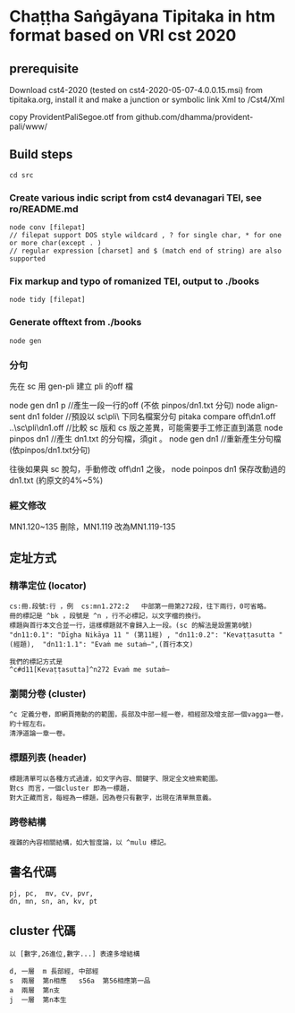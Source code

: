 # Chaṭṭha Saṅgāyana Tipitaka in htm format based on VRI cst 2020

## prerequisite

Download cst4-2020 (tested on cst4-2020-05-07-4.0.0.15.msi) from tipitaka.org, install it and make a junction or symbolic link Xml to /Cst4/Xml

copy ProvidentPaliSegoe.otf from github.com/dhamma/provident-pali/www/

## Build steps
    cd src
    
### Create various indic script from cst4 devanagari TEI, see ro/README.md
    node conv [filepat]
    // filepat support DOS style wildcard , ? for single char, * for one or more char(except . )
    // regular expression [charset] and $ (match end of string) are also supported

### Fix markup and typo of romanized TEI, output to ./books
    node tidy [filepat]

### Generate offtext from ./books
    node gen


### 分句
  先在 sc 用 gen-pli 建立 pli 的off 檔
  
  node gen dn1 p                                //產生一段一行的off (不依 pinpos/dn1.txt 分句)
  node align-sent dn1 folder                    //預設以 sc\pli\ 下同名檔案分句
  pitaka compare off\dn1.off ..\sc\pli\dn1.off  //比較 sc 版和 cs 版之差異，可能需要手工修正直到滿意
  node pinpos dn1                               //產生 dn1.txt 的分句檔，須git 。
  node gen dn1                                  //重新產生分句檔 (依pinpos/dn1.txt分句)

  往後如果與 sc 脫勾，手動修改 off\dn1 之後，
  node poinpos dn1
  保存改動過的 dn1.txt (約原文的4%~5%)

### 經文修改
   MN1.120~135 刪除，MN1.119 改為MN1.119-135

## 定址方式



### 精準定位 (locator)

    cs:冊.段號:行 ，例  cs:mn1.272:2   中部第一冊第272段，往下兩行，0可省略。
    冊的標記是 ^bk ，段號是 ^n ，行不必標記，以文字檔的換行。
    標題與首行本文合並一行，這樣標題就不會歸入上一段。(sc 的解法是設置第0號)
    "dn11:0.1": "Dīgha Nikāya 11 " (第11經) , "dn11:0.2": "Kevaṭṭasutta " (經題),  "dn11:1.1": "Evaṁ me sutaṁ—",(首行本文)
    
    我們的標記方式是
    ^c#d11[Kevaṭṭasutta]^n272 Evaṁ me sutaṁ—

    
### 瀏閱分卷 (cluster)

    ^c 定義分卷，即網頁捲動的的範圍，長部及中部一經一卷，相經部及增支部一個vagga一卷，約十經左右。
    清淨道論一章一卷。

### 標題列表 (header)
    標題清單可以各種方式過濾，如文字內容、關鍵字、限定全文檢索範圍。
    對cs 而言，一個cluster 即為一標題，
    對大正藏而言，每經為一標題，因為卷只有數字，出現在清單無意義。
    
### 跨卷結構
    複雜的內容相關結構，如大智度論，以 ^mulu 標記。
    
## 書名代碼    
    pj, pc,  mv, cv, pvr,
    dn, mn, sn, an, kv, pt
    
## cluster 代碼
    以 [數字,26進位,數字...] 表達多增結構
    
    d, 一層  m 長部經, 中部經
    s  兩層  第n相應   s56a  第56相應第一品
    a  兩層  第n支
    j  一層  第n本生
